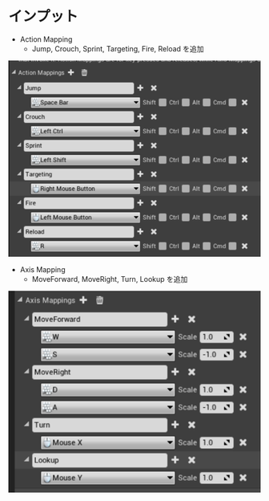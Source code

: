 # インプット

* Action Mapping
    * Jump, Crouch, Sprint, Targeting, Fire, Reload を追加

![画像](ActionMapping.png)

* Axis Mapping
    * MoveForward, MoveRight, Turn, Lookup を追加

![画像](AxisMapping.png)